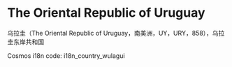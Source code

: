 # The Oriental Republic of Uruguay

乌拉圭（The Oriental Republic of Uruguay，南美洲，UY，URY，858），乌拉圭东岸共和国 

Cosmos i18n code: i18n_country_wulagui